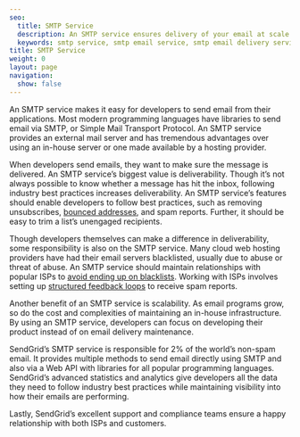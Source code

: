 ```yaml
---
seo:
  title: SMTP Service
  description: An SMTP service ensures delivery of your email at scale.
  keywords: smtp service, smtp email service, smtp email delivery service
title: SMTP Service
weight: 0
layout: page
navigation:
  show: false
---
```


An SMTP service makes it easy for developers to send email from their applications. Most modern programming languages have libraries to send email via SMTP, or Simple Mail Transport Protocol. An SMTP service provides an external mail server and has tremendous advantages over using an in-house server or one made available by a hosting provider.

When developers send emails, they want to make sure the message is delivered. An SMTP service’s biggest value is deliverability. Though it’s not always possible to know whether a message has hit the inbox, following industry best practices increases deliverability. An SMTP service’s features should enable developers to follow best practices, such as removing unsubscribes, [bounced addresses]({{site.blog_url}}/email-bounce-management/), and spam reports. Further, it should be easy to trim a list’s unengaged recipients.

Though developers themselves can make a difference in deliverability, some responsibility is also on the SMTP service. Many cloud web hosting providers have had their email servers blacklisted, usually due to abuse or threat of abuse. An SMTP service should maintain relationships with popular ISPs to [avoid ending up on blacklists]({{site.blog_url}}/email-blacklist/). Working with ISPs involves setting up [structured feedback loops]({{site.blog_url}}/email-feedback-loops-top-4-tips-on-how-to-use-them/) to receive spam reports.

Another benefit of an SMTP service is scalability. As email programs grow, so do the cost and complexities of maintaining an in-house infrastructure. By using an SMTP service, developers can focus on developing their product instead of on email delivery maintenance.

SendGrid’s SMTP service is responsible for 2% of the world’s non-spam email. It provides multiple methods to send email directly using SMTP and also via a Web API with libraries for all popular programming languages. SendGrid’s advanced statistics and analytics give developers all the data they need to follow industry best practices while maintaining visibility into how their emails are performing.

Lastly, SendGrid’s excellent support and compliance teams ensure a happy relationship with both ISPs and customers.